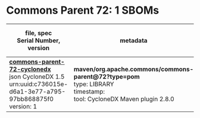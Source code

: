 Commons Parent 72: 1 SBOMs
=======

| file, spec<br>Serial Number, version| metadata | components<br>by type<br>- libs purl types |
| ----------------------------------- | -------- | ------------------------------------------ |
| **[commons-parent-72-cyclonedx](maven/org.apache.commons/commons-parent/72/commons-parent-72-cyclonedx.json)**<br>json CycloneDX 1.5<br>urn:uuid:c736015e-d6a1-3e77-a795-97bb868875f0<br>version: 1 | **maven/org.apache.commons/commons-parent@72?type=pom**<br>type: LIBRARY<br>timestamp: <br>tool: CycloneDX Maven plugin 2.8.0 | 0 |
